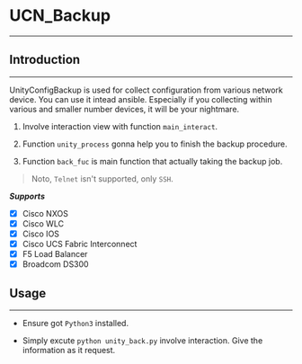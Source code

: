 # UCN_Backup
***
## Introduction
***
UnityConfigBackup is used for collect configuration from various network device. You can use it intead ansible. Especially if you collecting within various and smaller number devices, it will be your nightmare.

1. Involve interaction view with function `main_interact`.

2. Function `unity_process` gonna help you to finish the backup procedure.

3. Function `back_fuc` is main function that actually taking the backup job. 

> Noto, `Telnet` isn't supported, only `SSH`.

***Supports***

- [x] Cisco NXOS
- [x] Cisco WLC
- [x] Cisco IOS
- [x] Cisco UCS Fabric Interconnect
- [x] F5 Load Balancer
- [x] Broadcom DS300

## Usage
***

- Ensure got `Python3` installed.

- Simply excute `python unity_back.py`  involve interaction. Give the information as it request.



